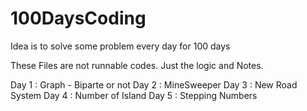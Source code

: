 # 100DaysCoding
Idea is to solve some problem every day for 100 days

These Files are not runnable codes. Just the logic and Notes.

Day 1  : Graph - Biparte or not
Day 2  : MineSweeper
Day 3  : New Road System
Day 4  : Number of Island
Day 5  : Stepping Numbers
